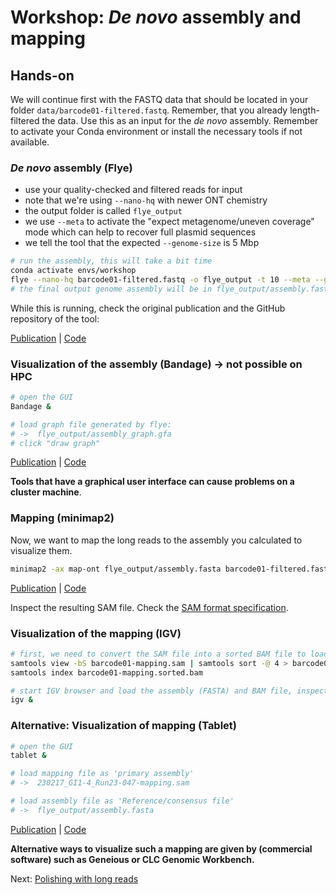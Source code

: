 # Workshop: _De novo_ assembly and mapping

## Hands-on

We will continue first with the FASTQ data that should be located in your folder `data/barcode01-filtered.fastq`. Remember, that you already length-filtered the data. Use this as an input for the _de novo_ assembly. Remember to activate your Conda environment or install the necessary tools if not available.

### _De novo_ assembly (Flye)

* use your quality-checked and filtered reads for input 
* note that we're using `--nano-hq` with newer ONT chemistry
* the output folder is called `flye_output`
* we use `--meta` to activate the "expect metagenome/uneven coverage" mode which can help to recover full plasmid sequences
* we tell the tool that the expected `--genome-size` is 5 Mbp
```bash
# run the assembly, this will take a bit time
conda activate envs/workshop
flye --nano-hq barcode01-filtered.fastq -o flye_output -t 10 --meta --genome-size 5M
# the final output genome assembly will be in flye_output/assembly.fasta
```

While this is running, check the original publication and the GitHub repository of the tool:

[Publication](https://doi.org/10.1038/s41587-019-0072-8) | [Code](https://github.com/fenderglass/Flye)

### Visualization of the assembly (Bandage) -> not possible on HPC 
```bash
# open the GUI
Bandage &

# load graph file generated by flye:
# ->  flye_output/assembly_graph.gfa
# click "draw graph"
```

[Publication](http://bioinformatics.oxfordjournals.org/content/31/20/3350) | [Code](https://rrwick.github.io/Bandage/)

__Tools that have a graphical user interface can cause problems on a cluster machine__.

### Mapping (minimap2)

Now, we want to map the long reads to the assembly you calculated to visualize them.

```bash
minimap2 -ax map-ont flye_output/assembly.fasta barcode01-filtered.fastq > barcode01-mapping.sam
```
[Publication](https://doi.org/10.1093/bioinformatics/bty191) | [Code](https://github.com/lh3/minimap2)

Inspect the resulting SAM file. Check the [SAM format specification](https://samtools.github.io/hts-specs/SAMv1.pdf).

### Visualization of the mapping (IGV)

```bash
# first, we need to convert the SAM file into a sorted BAM file to load it subsequently in IGV
samtools view -bS barcode01-mapping.sam | samtools sort -@ 4 > barcode01-mapping.sorted.bam  
samtools index barcode01-mapping.sorted.bam

# start IGV browser and load the assembly (FASTA) and BAM file, inspect the output
igv &
```

### Alternative: Visualization of mapping (Tablet)

```bash
# open the GUI
tablet &

# load mapping file as 'primary assembly'
# ->  230217_GI1-4_Run23-047-mapping.sam

# load assembly file as 'Reference/consensus file'
# ->  flye_output/assembly.fasta
```
[Publication](http://dx.doi.org/10.1093/bib/bbs012) | [Code](https://ics.hutton.ac.uk/tablet/)

__Alternative ways to visualize such a mapping are given by (commercial software) such as Geneious or CLC Genomic Workbench.__


Next: [Polishing with long reads](6_LR_polishing)